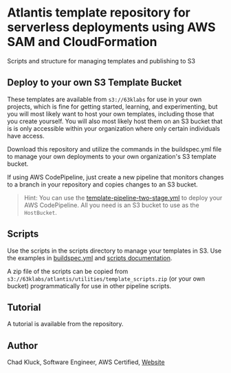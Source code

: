 # Atlantis template repository for serverless deployments using AWS SAM and CloudFormation

Scripts and structure for managing templates and publishing to S3

## Deploy to your own S3 Template Bucket

These templates are available from `s3://63klabs` for use in your own projects, which is fine for getting started, learning, and experimenting, but you will most likely want to host your own templates, including those that you create yourself. You will also most likely host them on an S3 bucket that is is only accessible within your organization where only certain individuals have access.

Download this repository and utilize the commands in the buildspec.yml file to manage your own deployments to your own organization's S3 template bucket.

If using AWS CodePipeline, just create a new pipeline that monitors changes to a branch in your repository and copies changes to an S3 bucket.

> Hint: You can use the [template-pipeline-two-stage.yml](./templates/v2/pipeline/template-pipeline-two-stage.yml) to deploy your AWS CodePipeline. All you need is an S3 bucket to use as the `HostBucket`.

## Scripts

Use the scripts in the scripts directory to manage your templates in S3. Use the examples in [buildspec.yml](./buildspec.yml) and [scripts documentation](./scripts/README.md).

A zip file of the scripts can be copied from `s3://63klabs/atlantis/utilities/template_scripts.zip` (or your own bucket) programmatically for use in other pipeline scripts.

## Tutorial

A tutorial is available from the repository.

## Author

Chad Kluck, Software Engineer, AWS Certified, [Website](https://chadkluck.me)

